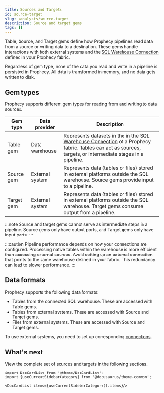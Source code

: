 ```yaml
---
title: Sources and Targets
id: source-target
slug: /analysts/source-target
description: Source and target gems
tags: []
---
```


Table, Source, and Target gems define how Prophecy pipelines read data from a source or writing data to a destination. These gems handle interactions with both external systems and the [SQL Warehouse Connection](/core/prophecy-fabrics/#connections) defined in your Prophecy fabric.

Regardless of gem type, none of the data you read and write in a pipeline is persisted in Prophecy. All data is transformed in memory, and no data gets written to disk.

## Gem types

Prophecy supports different gem types for reading from and writing to data sources.

| Gem type   | Data provider   | Description                                                                                                                                                                                       |
| ---------- | --------------- | ------------------------------------------------------------------------------------------------------------------------------------------------------------------------------------------------- |
| Table gem  | Data warehouse  | Represents datasets in the in the [SQL Warehouse Connection](/core/prophecy-fabrics/#connections) of a Prophecy fabric. Tables can act as sources, targets, or intermediate stages in a pipeline. |
| Source gem | External system | Represents data (tables or files) stored in external platforms outside the SQL warehouse. Source gems provide input to a pipeline.                                                                |
| Target gem | External system | Represents data (tables or files) stored in external platforms outside the SQL warehouse. Target gems consume output from a pipeline.                                                             |

:::note
Source and target gems cannot serve as intermediate steps in a pipeline. Source gems only have output ports, and Target gems only have input ports.
:::

:::caution
Pipeline performance depends on how your connections are configured. Processing native tables within the warehouse is more efficient than accessing external sources. Avoid setting up an external connection that points to the same warehouse defined in your fabric. This redundancy can lead to slower performance.
:::

## Data formats

Prophecy supports the following data formats:

- Tables from the connected SQL warehouse. These are accessed with Table gems.
- Tables from external systems. These are accessed with Source and Target gems.
- Files from external systems. These are accessed with Source and Target gems.

To use external systems, you need to set up corresponding [connections](docs/core/prophecy-fabrics/connections/connections.md).

## What's next

View the complete set of sources and targets in the following sections.

```mdx-code-block
import DocCardList from '@theme/DocCardList';
import {useCurrentSidebarCategory} from '@docusaurus/theme-common';

<DocCardList items={useCurrentSidebarCategory().items}/>
```
